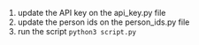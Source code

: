1. update the API key on the api_key.py file
2. update the person ids on the person_ids.py file
3. run the script `python3 script.py`